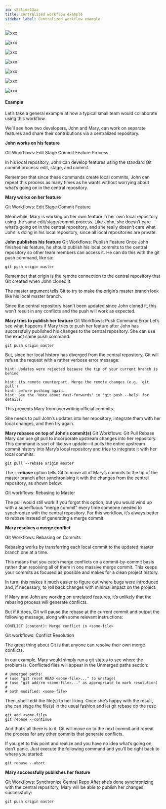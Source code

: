 ```yaml
---
id: s2slide13aa
title: Centralized workflow example
sidebar_label: Centralized workflow example
---
```




![xxx](https://raw.githubusercontent.com/ChickenKyiv/awesome-git-article/master/img/flows/1-John-works.png)

![xxx](https://raw.githubusercontent.com/ChickenKyiv/awesome-git-article/master/img/flows/2-Mary-work.png)

![xxx](https://raw.githubusercontent.com/ChickenKyiv/awesome-git-article/master/img/flows/3-John-push.png)

![xxx](https://raw.githubusercontent.com/ChickenKyiv/awesome-git-article/master/img/flows/4-Mary.png)

![xxx](https://raw.githubusercontent.com/ChickenKyiv/awesome-git-article/master/img/flows/5-Mary.png)

![xxx](https://raw.githubusercontent.com/ChickenKyiv/awesome-git-article/master/img/flows/6-Mary.png)

![xxx](https://raw.githubusercontent.com/ChickenKyiv/awesome-git-article/master/img/flows/7-Mary-push.png)

#### Example
Let’s take a general example at how a typical small team would collaborate using this workflow.

We’ll see how two developers, John and Mary, can work on separate features and share their contributions via a centralized repository.

**John works on his feature**

Git Workflows: Edit Stage Commit Feature Process

In his local repository, John can develop features using the standard Git commit process: edit, stage, and commit.

Remember that since these commands create local commits, John can repeat this process as many times as he wants without worrying about what’s going on in the central repository.

**Mary works on her feature**

Git Workflows: Edit Stage Commit Feature

Meanwhile, Mary is working on her own feature in her own local repository using the same edit/stage/commit process.
Like John, she doesn’t care what’s going on in the central repository, and she really doesn’t care what John is doing in his local repository, since all local repositories are private.



**John publishes his feature**
Git Workflows: Publish Feature
Once John finishes his feature, he should publish his local commits to the central repository so other team members can access it. He can do this with the git push command, like so:

`git push origin master`

Remember that origin is the remote connection to the central repository that Git created when John cloned it.

The master argument tells Git to try to make the origin’s master branch look like his local master branch.

Since the central repository hasn’t been updated since John cloned it, this won’t result in any conflicts and the push will work as expected.


**Mary tries to publish her feature**
Git Workflows: Push Command Error
Let’s see what happens if Mary tries to push her feature after John has successfully published his changes to the central repository. She can use the exact same push command:

`git push origin master`

But, since her local history has diverged from the central repository, Git will refuse the request with a rather verbose error message:

```error: failed to push some refs to '/path/to/repo.git'
hint: Updates were rejected because the tip of your current branch is behind

hint: its remote counterpart. Merge the remote changes (e.g. 'git pull')
hint: before pushing again.
hint: See the 'Note about fast-forwards' in 'git push --help' for details.
```

This prevents Mary from overwriting official commits.

She needs to pull John’s updates into her repository, integrate them with her local changes, and then try again.




**Mary rebases on top of John’s commit(s)**
Git Workflows: Git Pull Rebase
Mary can use git pull to incorporate upstream changes into her repository. This command is sort of like svn update—it pulls the entire upstream commit history into Mary’s local repository and tries to integrate it with her local commits:

`git pull --rebase origin master`

The **--rebase** option tells Git to move all of Mary’s commits to the tip of the master branch after synchronising it with the changes from the central repository, as shown below:

Git workflows: Rebasing to Master

The pull would still work if you forgot this option, but you would wind up with a superfluous “merge commit” every time someone needed to synchronize with the central repository. For this workflow, it’s always better to rebase instead of generating a merge commit.


**Mary resolves a merge conflict**

Git Workflows: Rebasing on Commits

Rebasing works by transferring each local commit to the updated master branch one at a time.

This means that you catch merge conflicts on a commit-by-commit basis rather than resolving all of them in one massive merge commit. This keeps your commits as focused as possible and makes for a clean project history.

In turn, this makes it much easier to figure out where bugs were introduced and, if necessary, to roll back changes with minimal impact on the project.

If Mary and John are working on unrelated features, it’s unlikely that the rebasing process will generate conflicts.

But if it does, Git will pause the rebase at the current commit and output the following message, along with some relevant instructions:

`CONFLICT (content): Merge conflict in <some-file>`

Git workflows: Conflict Resolution

The great thing about Git is that anyone can resolve their own merge conflicts.

In our example, Mary would simply run a git status to see where the problem is. Conflicted files will appear in the Unmerged paths section:
```
# Unmerged paths:
# (use "git reset HEAD <some-file>..." to unstage)
# (use "git add/rm <some-file>..." as appropriate to mark resolution)
#
# both modified: <some-file>
```

Then, she’ll edit the file(s) to her liking. Once she’s happy with the result, she can stage the file(s) in the usual fashion and let git rebase do the rest:

```
git add <some-file>
git rebase --continue
```

And that’s all there is to it.
Git will move on to the next commit and repeat the process for any other commits that generate conflicts.

If you get to this point and realize and you have no idea what’s going on, don’t panic. Just execute the following command and you’ll be right back to where you started:

`git rebase --abort`

**Mary successfully publishes her feature**

Git Workflows: Synchronize Central Repo
After she’s done synchronizing with the central repository, Mary will be able to publish her changes successfully:

`git push origin master`

